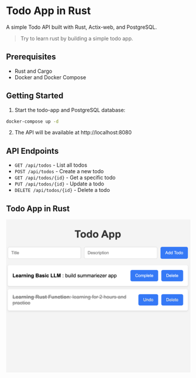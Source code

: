 # Todo App in Rust


A simple Todo API built with Rust, Actix-web, and PostgreSQL.

> Try to learn rust by building a simple todo app.

## Prerequisites

- Rust and Cargo
- Docker and Docker Compose

## Getting Started

1. Start the todo-app and PostgreSQL database:

```bash
docker-compose up -d
```

2. The API will be available at http://localhost:8080

## API Endpoints

- `GET /api/todos` - List all todos
- `POST /api/todos` - Create a new todo
- `GET /api/todos/{id}` - Get a specific todo
- `PUT /api/todos/{id}` - Update a todo
- `DELETE /api/todos/{id}` - Delete a todo


## Todo App in Rust

![simple frontend](./assets/app-todo-1.png)